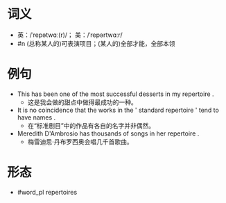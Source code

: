 # 词义
- 英：/ˈrepətwɑː(r)/； 美：/ˈrepərtwɑːr/
- #n (总称某人的)可表演项目；(某人的)全部才能，全部本领
# 例句
- This has been one of the most successful desserts in my repertoire .
	- 这是我会做的甜点中做得最成功的一种。
- It is no coincidence that the works in the ' standard repertoire ' tend to have names .
	- 在“标准剧目”中的作品有各自的名字并非偶然。
- Meredith D'Ambrosio has thousands of songs in her repertoire .
	- 梅雷迪思·丹布罗西奥会唱几千首歌曲。
# 形态
- #word_pl repertoires
